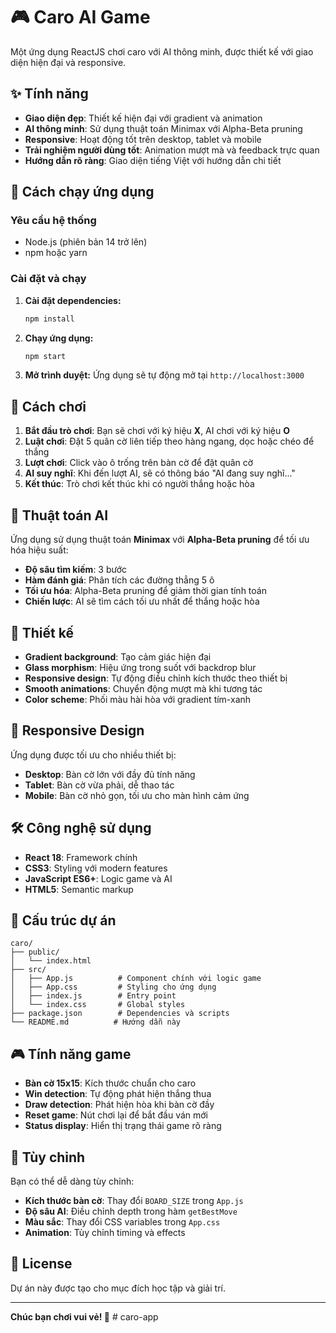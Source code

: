 # 🎮 Caro AI Game

Một ứng dụng ReactJS chơi caro với AI thông minh, được thiết kế với giao diện hiện đại và responsive.

## ✨ Tính năng

- **Giao diện đẹp**: Thiết kế hiện đại với gradient và animation
- **AI thông minh**: Sử dụng thuật toán Minimax với Alpha-Beta pruning
- **Responsive**: Hoạt động tốt trên desktop, tablet và mobile
- **Trải nghiệm người dùng tốt**: Animation mượt mà và feedback trực quan
- **Hướng dẫn rõ ràng**: Giao diện tiếng Việt với hướng dẫn chi tiết

## 🚀 Cách chạy ứng dụng

### Yêu cầu hệ thống
- Node.js (phiên bản 14 trở lên)
- npm hoặc yarn

### Cài đặt và chạy

1. **Cài đặt dependencies:**
   ```bash
   npm install
   ```

2. **Chạy ứng dụng:**
   ```bash
   npm start
   ```

3. **Mở trình duyệt:**
   Ứng dụng sẽ tự động mở tại `http://localhost:3000`

## 🎯 Cách chơi

1. **Bắt đầu trò chơi**: Bạn sẽ chơi với ký hiệu **X**, AI chơi với ký hiệu **O**
2. **Luật chơi**: Đặt 5 quân cờ liên tiếp theo hàng ngang, dọc hoặc chéo để thắng
3. **Lượt chơi**: Click vào ô trống trên bàn cờ để đặt quân cờ
4. **AI suy nghĩ**: Khi đến lượt AI, sẽ có thông báo "AI đang suy nghĩ..."
5. **Kết thúc**: Trò chơi kết thúc khi có người thắng hoặc hòa

## 🤖 Thuật toán AI

Ứng dụng sử dụng thuật toán **Minimax** với **Alpha-Beta pruning** để tối ưu hóa hiệu suất:

- **Độ sâu tìm kiếm**: 3 bước
- **Hàm đánh giá**: Phân tích các đường thẳng 5 ô
- **Tối ưu hóa**: Alpha-Beta pruning để giảm thời gian tính toán
- **Chiến lược**: AI sẽ tìm cách tối ưu nhất để thắng hoặc hòa

## 🎨 Thiết kế

- **Gradient background**: Tạo cảm giác hiện đại
- **Glass morphism**: Hiệu ứng trong suốt với backdrop blur
- **Responsive design**: Tự động điều chỉnh kích thước theo thiết bị
- **Smooth animations**: Chuyển động mượt mà khi tương tác
- **Color scheme**: Phối màu hài hòa với gradient tím-xanh

## 📱 Responsive Design

Ứng dụng được tối ưu cho nhiều thiết bị:

- **Desktop**: Bàn cờ lớn với đầy đủ tính năng
- **Tablet**: Bàn cờ vừa phải, dễ thao tác
- **Mobile**: Bàn cờ nhỏ gọn, tối ưu cho màn hình cảm ứng

## 🛠️ Công nghệ sử dụng

- **React 18**: Framework chính
- **CSS3**: Styling với modern features
- **JavaScript ES6+**: Logic game và AI
- **HTML5**: Semantic markup

## 📁 Cấu trúc dự án

```
caro/
├── public/
│   └── index.html
├── src/
│   ├── App.js          # Component chính với logic game
│   ├── App.css         # Styling cho ứng dụng
│   ├── index.js        # Entry point
│   └── index.css       # Global styles
├── package.json        # Dependencies và scripts
└── README.md          # Hướng dẫn này
```

## 🎮 Tính năng game

- **Bàn cờ 15x15**: Kích thước chuẩn cho caro
- **Win detection**: Tự động phát hiện thắng thua
- **Draw detection**: Phát hiện hòa khi bàn cờ đầy
- **Reset game**: Nút chơi lại để bắt đầu ván mới
- **Status display**: Hiển thị trạng thái game rõ ràng

## 🔧 Tùy chỉnh

Bạn có thể dễ dàng tùy chỉnh:

- **Kích thước bàn cờ**: Thay đổi `BOARD_SIZE` trong `App.js`
- **Độ sâu AI**: Điều chỉnh depth trong hàm `getBestMove`
- **Màu sắc**: Thay đổi CSS variables trong `App.css`
- **Animation**: Tùy chỉnh timing và effects

## 📄 License

Dự án này được tạo cho mục đích học tập và giải trí.

---

**Chúc bạn chơi vui vẻ! 🎉** # caro-app
